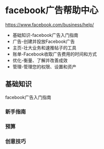 # facebook广告帮助中心

https://www.facebook.com/business/help/

- 基础知识-facebook广告入门指南
- 广告-创建并投放Facebook广告
- 主页-壮大业务和速推帖子的工具
- 账单-Facebook收取广告费用的时间和方式
- 优化-衡量、了解并改善成效
- 管理-管理您的权限、设置和资产

## 基础知识

facebook广告入门指南

### 新手指南
### 预算
### 创意技巧